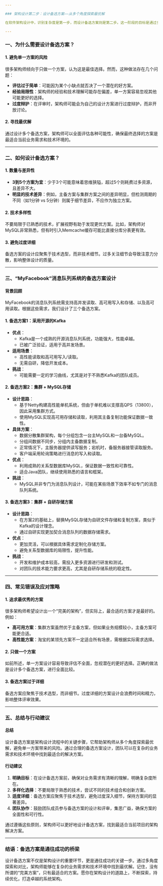 ```yaml
---

### 架构设计第二步：设计备选方案——从多个角度探索最优解

在软件架构设计中，识别复杂度是第一步，而设计备选方案则是第二步。这一阶段的目标是通过多种技术组合和调整，找到最适合业务需求、团队能力和现有技术栈的解决方案。本文将基于“MyFacebook”的消息队列系统案例，详细探讨如何设计有效的备选方案，并避免常见误区。

---
```


### 一、为什么需要设计备选方案？

#### 1. **避免单一方案的风险**
很多架构师倾向于只做一个方案，认为这是最佳选择。然而，这种做法存在几个问题：
- **评估过于简单**：可能因为某个小缺点就否决了一个潜在的好方案。
- **经验局限性**：架构师的经验和技术理解可能存在偏差，单一方案容易忽视其他可能更好的选择。
- **过度辩护**：在评审时，架构师可能会为自己的设计方案进行过度辩护，而非开放讨论。

#### 2. **寻找最优解**
通过设计多个备选方案，架构师可以全面评估各种可能性，确保最终选择的方案是最适合当前业务需求和技术环境的。

---

### 二、如何设计备选方案？

#### 1. **数量与差异性**
- **3到5个方案为宜**：少于3个可能意味着思维狭隘，超过5个则耗费过多资源，且差异不大。
- **明显的技术差异**：例如，主备方案与集群方案之间的差异明显，但检测周期的不同（如1分钟 vs 5分钟）则属于细节差异，不应作为独立方案。

#### 2. **技术多样性**
不要局限于已熟悉的技术，扩展视野有助于发现更优方案。比如，架构师对MySQL非常熟悉，但有时引入Memcache缓存可能比直接分库分表更有效。

#### 3. **避免过度详细**
备选方案的设计应聚焦于技术选型，而非技术细节。过多关注细节会导致注意力分散，影响整体设计的质量。

---

### 三、“MyFacebook”消息队列系统的备选方案设计

#### **背景回顾**
MyFacebook的消息队列系统需支持高并发读取、高可用写入和存储、以及高可用读取。根据这些需求，我们设计了三个备选方案。

#### **1. 备选方案1：采用开源的Kafka**
- **优点**：
  - Kafka是一个成熟的开源消息队列系统，功能强大，性能卓越。
  - 已被广泛验证，适用于高并发场景。
- **适用场景**：
  - 高性能读取和高可用写入/读取。
  - 无需自研，降低开发成本。
- **挑战**：
  - 可能需要一定的学习曲线，尤其是对于不熟悉Kafka的团队成员。

#### **2. 备选方案2：集群 + MySQL存储**
- **设计思路**：
  - 基于Netty构建高性能单机系统，但由于单机难以支撑高QPS（13800），因此采用集群方式。
  - 使用MySQL实现高可用存储和读取，利用其主备复制功能保证数据一致性。
- **具体方案**：
  - 数据分散集群架构，每个分组包含一台主MySQL和一台备MySQL。
  - 分组间数据不同步，分组内主备数据复制。
  - 正常情况下，主服务器提供读写服务；宕机时，备服务器接管读取服务。
  - 客户端采用轮询策略进行消息的写入和读取。
- **优点**：
  - 利用成熟的关系型数据库MySQL，保证数据一致性和可靠性。
  - 适合Java团队，继续使用熟悉的语言和框架。
- **挑战**：
  - MySQL并非专门为消息队列设计，可能在某些场景下效率不如专门的消息队列系统。

#### **3. 备选方案3：集群 + 自研存储方案**
- **设计思路**：
  - 在方案2的基础上，替换MySQL存储为自研文件存储和复制方案，类似于Kafka的设计理念。
  - 通过自研实现更加契合消息队列的数据存储需求。
- **优点**：
  - 更加灵活，可以根据具体需求定制化存储方案。
  - 避免关系型数据库的局限性，提升性能。
- **挑战**：
  - 开发和维护成本较高，需投入更多资源进行研发和测试。
  - 对团队的技术能力要求更高，尤其是自研存储系统的稳定性。

---

### 四、常见错误及应对策略

#### 1. **追求最优秀的方案**
很多架构师希望设计出一个“完美的架构”，但实际上，最合适的方案才是最好的。例如：
- **高可用方案**：集群方案虽然优于主备方案，但如果业务规模较小，主备方案可能更合适。
- **高性能方案**：淘宝的某领先方案不一定适合所有场景，需根据实际需求选择。

#### 2. **只做一个方案**
如前所述，单一方案设计容易导致评估不全面，忽视潜在的更好选择。正确的做法是设计多个备选方案，进行全面比较。

#### 3. **备选方案过于详细**
备选方案应聚焦于技术选型，而非细节。过度详细的方案设计会浪费时间和精力，影响整体评审效果。

---

### 五、总结与行动建议

#### **总结**
设计备选方案是架构设计流程中的关键步骤，它帮助架构师从多个角度探索最优解，避免单一方案带来的风险。通过合理的备选方案设计，团队可以在复杂的业务需求和技术环境中找到最适合的解决方案。

#### **行动建议**
1. **明确目标**：在设计备选方案前，确保对业务需求有清晰的理解，明确复杂度所在。
2. **多样化选择**：不要局限于熟悉的技术，尝试不同的技术组合和创新方案。
3. **适度详细**：备选方案应聚焦于技术选型，避免过度深入细节，保持方案间的显著差异。
4. **团队协作**：鼓励团队成员参与备选方案的设计和评审，集思广益，确保方案的全面性和可行性。

通过遵循这些原则，架构师可以更好地设计备选方案，找到最适合当前项目的架构解决方案。  

---

### 结语：备选方案是通往成功的桥梁
设计备选方案不仅是架构设计的重要环节，更是通往成功的关键一步。通过多角度探索和对比，架构师能够在复杂的业务需求和技术环境中找到最优解。记住，没有所谓的“完美方案”，只有最适合的方案。愿你在架构设计的道路上，不断探索，持续优化，打造卓越的系统架构。